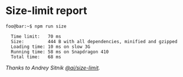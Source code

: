 # Size-limit report

```console
foo@bar:~$ npm run size

  Time limit:   70 ms
  Size:         444 B with all dependencies, minified and gzipped
  Loading time: 10 ms on slow 3G
  Running time: 58 ms on Snapdragon 410
  Total time:   68 ms
```

_Thanks to Andrey Sitnik [@ai/size-limit](https://github.com/ai/size-limit)._
